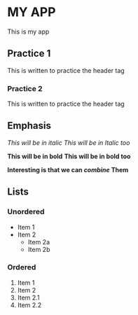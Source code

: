 # MY APP
This is my app

## Practice 1
This is written to practice the header tag

### Practice 2
This is written to practice the header tag

## Emphasis
*This will be in italic*
_This will be in Italic too_

**This will be in bold**
__This will be in bold too__

__Interesting is that we can *combine* Them__

## Lists
### Unordered
* Item 1
* Item 2
  * Item 2a
  * Item 2b

### Ordered
1. Item 1
2. Item 2
  1. Item 2.1
  2. Item 2.2
